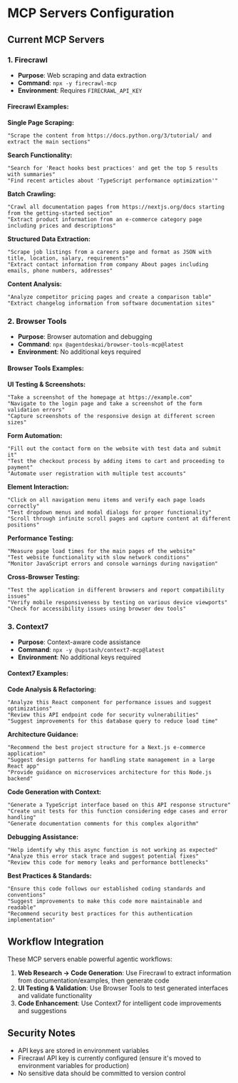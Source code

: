 # MCP Servers Configuration

## Current MCP Servers

### 1. Firecrawl
- **Purpose**: Web scraping and data extraction
- **Command**: `npx -y firecrawl-mcp`
- **Environment**: Requires `FIRECRAWL_API_KEY`

#### Firecrawl Examples:

**Single Page Scraping:**
```
"Scrape the content from https://docs.python.org/3/tutorial/ and extract the main sections"
```

**Search Functionality:**
```
"Search for 'React hooks best practices' and get the top 5 results with summaries"
"Find recent articles about 'TypeScript performance optimization'"
```

**Batch Crawling:**
```
"Crawl all documentation pages from https://nextjs.org/docs starting from the getting-started section"
"Extract product information from an e-commerce category page including prices and descriptions"
```

**Structured Data Extraction:**
```
"Scrape job listings from a careers page and format as JSON with title, location, salary, requirements"
"Extract contact information from company About pages including emails, phone numbers, addresses"
```

**Content Analysis:**
```
"Analyze competitor pricing pages and create a comparison table"
"Extract changelog information from software documentation sites"
```

### 2. Browser Tools
- **Purpose**: Browser automation and debugging
- **Command**: `npx @agentdeskai/browser-tools-mcp@latest`
- **Environment**: No additional keys required

#### Browser Tools Examples:

**UI Testing & Screenshots:**
```
"Take a screenshot of the homepage at https://example.com"
"Navigate to the login page and take a screenshot of the form validation errors"
"Capture screenshots of the responsive design at different screen sizes"
```

**Form Automation:**
```
"Fill out the contact form on the website with test data and submit it"
"Test the checkout process by adding items to cart and proceeding to payment"
"Automate user registration with multiple test accounts"
```

**Element Interaction:**
```
"Click on all navigation menu items and verify each page loads correctly"
"Test dropdown menus and modal dialogs for proper functionality"
"Scroll through infinite scroll pages and capture content at different positions"
```

**Performance Testing:**
```
"Measure page load times for the main pages of the website"
"Test website functionality with slow network conditions"
"Monitor JavaScript errors and console warnings during navigation"
```

**Cross-Browser Testing:**
```
"Test the application in different browsers and report compatibility issues"
"Verify mobile responsiveness by testing on various device viewports"
"Check for accessibility issues using browser dev tools"
```

### 3. Context7
- **Purpose**: Context-aware code assistance
- **Command**: `npx -y @upstash/context7-mcp@latest`
- **Environment**: No additional keys required

#### Context7 Examples:

**Code Analysis & Refactoring:**
```
"Analyze this React component for performance issues and suggest optimizations"
"Review this API endpoint code for security vulnerabilities"
"Suggest improvements for this database query to reduce load time"
```

**Architecture Guidance:**
```
"Recommend the best project structure for a Next.js e-commerce application"
"Suggest design patterns for handling state management in a large React app"
"Provide guidance on microservices architecture for this Node.js backend"
```

**Code Generation with Context:**
```
"Generate a TypeScript interface based on this API response structure"
"Create unit tests for this function considering edge cases and error handling"
"Generate documentation comments for this complex algorithm"
```

**Debugging Assistance:**
```
"Help identify why this async function is not working as expected"
"Analyze this error stack trace and suggest potential fixes"
"Review this code for memory leaks and performance bottlenecks"
```

**Best Practices & Standards:**
```
"Ensure this code follows our established coding standards and conventions"
"Suggest improvements to make this code more maintainable and readable"
"Recommend security best practices for this authentication implementation"
```

## Workflow Integration

These MCP servers enable powerful agentic workflows:

1. **Web Research → Code Generation**: Use Firecrawl to extract information from documentation/examples, then generate code
2. **UI Testing & Validation**: Use Browser Tools to test generated interfaces and validate functionality  
3. **Code Enhancement**: Use Context7 for intelligent code improvements and suggestions

## Security Notes

- API keys are stored in environment variables
- Firecrawl API key is currently configured (ensure it's moved to environment variables for production)
- No sensitive data should be committed to version control